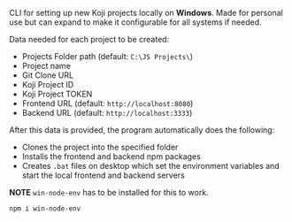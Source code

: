 CLI for setting up new Koji projects locally on **Windows**. Made for personal use but can expand to make it configurable for all systems if needed.

Data needed for each project to be created:
- Projects Folder path (default: `C:\JS Projects\`)
- Project name
- Git Clone URL
- Koji Project ID
- Koji Project TOKEN
- Frontend URL (default: `http://localhost:8080`)
- Backend URL (default: `http://localhost:3333`)


After this data is provided, the program automatically does the following:
- Clones the project into the specified folder
- Installs the frontend and backend npm packages
- Creates `.bat` files on desktop which set the environment variables and start the local frontend and backend servers

**NOTE**
`win-node-env` has to be installed for this to work.

```
npm i win-node-env
```
